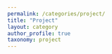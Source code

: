 ```yaml
---
permalink: /categories/project/
title: "Project"
layout: category
author_profile: true
taxonomy: project
---
```

